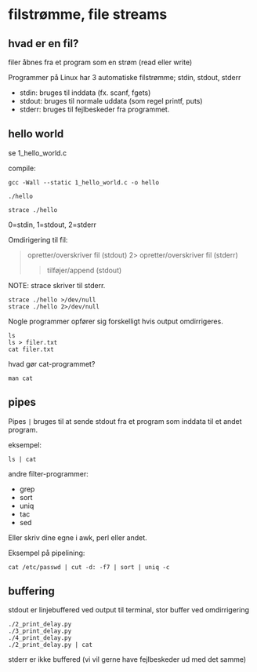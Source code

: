 
# filstrømme, file streams

## hvad er en fil?

filer åbnes fra et program som en strøm (read eller write)

Programmer på Linux har 3 automatiske filstrømme; stdin, stdout, stderr

- stdin: bruges til inddata (fx. scanf, fgets)
- stdout: bruges til normale uddata (som regel printf, puts)
- stderr: bruges til fejlbeskeder fra programmet.

## hello world

se 1_hello_world.c

compile:
```
gcc -Wall --static 1_hello_world.c -o hello

./hello

strace ./hello
```

0=stdin, 1=stdout, 2=stderr

Omdirigering til fil:
   >  opretter/overskriver fil (stdout)
   2>  opretter/overskriver fil (stderr)
   >> tilføjer/append (stdout)

NOTE: strace skriver til stderr.

```
strace ./hello >/dev/null
strace ./hello 2>/dev/null
```

Nogle programmer opfører sig forskelligt hvis output omdirrigeres.

```
ls
ls > filer.txt
cat filer.txt
```

hvad gør cat-programmet?

```
man cat
```

## pipes

Pipes `|` bruges til at sende stdout fra et program som inddata til et andet
program.

eksempel:
```
ls | cat
```

andre filter-programmer:

- grep
- sort
- uniq
- tac
- sed

Eller skriv dine egne i awk, perl eller andet.

Eksempel på pipelining:

```
cat /etc/passwd | cut -d: -f7 | sort | uniq -c
```

## buffering
stdout er linjebuffered ved output til terminal, stor buffer ved omdirrigering

```
./2_print_delay.py
./3_print_delay.py
./4_print_delay.py
./2_print_delay.py | cat
```

stderr er ikke buffered (vi vil gerne have fejlbeskeder ud med det samme)


